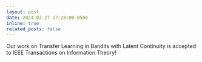 ```yaml
---
layout: post
date: 2024-07-27 17:28:00-0500
inline: true
related_posts: false
---
```


Our work on Transfer Learning in Bandits with Latent Continuity is accepted to IEEE Transactions on Information Theory!